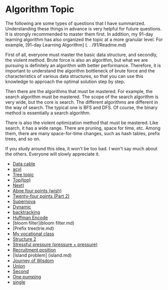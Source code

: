 # Algorithm Topic

The following are some types of questions that I have summarized. Understanding these things in advance is very helpful for future questions. It is strongly recommended to master them first. In addition, my 91-day learning algorithm has also organized the topic at a more granular level. For example, [91-day Learning Algorithm] (. . /91/Readme.md)

First of all, everyone must master the basic data structure, and secondly, the violent method. Brute force is also an algorithm, but what we are pursuing is definitely an algorithm with better performance. Therefore, it is important to understand the algorithm bottleneck of brute force and the characteristics of various data structures, so that you can use this knowledge to approach the optimal solution step by step.

Then there are the algorithms that must be mastered. For example, the search algorithm must be mastered. The scope of the search algorithm is very wide, but the core is search. The different algorithms are different in the way of search. The typical one is BFS and DFS. Of course, the binary method is essentially a search algorithm.

There is also the violent optimization method that must be mastered. Like search, it has a wide range. There are pruning, space for time, etc. Among them, there are many space-for-time changes, such as hash tables, prefix trees, and so on.

If you study around this idea, it won't be too bad. I won't say much about the others. Everyone will slowly appreciate it.

- [Data cable](basic-data-structure.en.md)
- [acyl](linked-list.en.md)
- [Tree topic](tree.en.md)
- [Top(top)](heap.en.md)
- [Next)](heap-2.en.md)
- [Abne four points (wish)](binary-search-1.en.md)
- [Twenty-four points (Part 2)](binary-search-2.en.md)
- [Supernova](binary-tree-traversal.en.md)
- [Dynamic](dynamic-programming.en.md)
- [backtracking](backtrack.en.md)
- [Huffman Encode](run-length-encode-and-huffman-encode.en.md)
- [bloom filter](bloom filter.md)
- [Prefix tree(trie.md)
- [My vocational class](https://lucifer.ren/blog/2020/02/03/leetcode-%E6%88%91%E7%9A%84%E6%97%A5%E7%A8%8B%E5%AE%89%E6%8E%92%E8%A1%A8%E7%B3%BB%E5%88%97/)
- [Structure 2](https://lucifer.ren/blog/2020/02/08/%E6%9E%84%E9%80%A0%E4%BA%8C%E5%8F%89%E6%A0%91%E4%B8%93%E9%A2%98/)
- [Stressful pressure (pressure + pressure)](slide-window.en.md)
- [Recruitment position](bit.en.md)
- [Island problem] (island.md)
- [Journey of Wisdom](GCD.en.md)
- [Union](union-find.en.md)
- [Second](balanced-tree.en.md)
- [One pumping](reservoid-sampling.en.md)
- [single](monotone-stack.en.md)